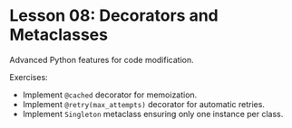 # Lesson 08: Decorators and Metaclasses

Advanced Python features for code modification.

Exercises:
- Implement `@cached` decorator for memoization.
- Implement `@retry(max_attempts)` decorator for automatic retries.
- Implement `Singleton` metaclass ensuring only one instance per class.


